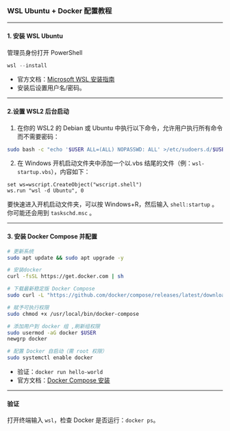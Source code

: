 ### WSL Ubuntu + Docker 配置教程

---

#### **1. 安装 WSL Ubuntu**

管理员身份打开 PowerShell

```powershell
wsl --install
```

- 官方文档：[Microsoft WSL 安装指南](https://docs.microsoft.com/zh-cn/windows/wsl/install)
- 安装后设置用户名/密码。

---

#### **2.设置 WSL2 后台启动**

1. 在你的 WSL2 的 Debian 或 Ubuntu 中执行以下命令，允许用户执行所有命令而不需要密码：

```sh
sudo bash -c "echo '$USER ALL=(ALL) NOPASSWD: ALL' >/etc/sudoers.d/$USER"
```

2. 在 Windows 开机启动文件夹中添加一个以.vbs 结尾的文件（例：`wsl-startup.vbs`），内容如下：
```vbs
set ws=wscript.CreateObject("wscript.shell")
ws.run "wsl -d Ubuntu", 0
```

要快速进入开机启动文件夹，可以按 Windows+R，然后输入 `shell:startup` 。
你可能还会用到 `taskschd.msc` 。

---

#### **3. 安装 Docker Compose 并配置**

```sh
# 更新系统
sudo apt update && sudo apt upgrade -y

# 安装docker
curl -fsSL https://get.docker.com | sh

# 下载最新稳定版 Docker Compose
sudo curl -L "https://github.com/docker/compose/releases/latest/download/docker-compose-$(uname -s)-$(uname -m)" -o /usr/local/bin/docker-compose

# 赋予可执行权限
sudo chmod +x /usr/local/bin/docker-compose

# 添加用户到 docker 组 ,刷新组权限
sudo usermod -aG docker $USER
newgrp docker  

# 配置 Docker 自启动（需 root 权限）
sudo systemctl enable docker
```

- 验证：`docker run hello-world`
- 官方文档：[Docker Compose 安装](https://docs.docker.com/compose/install/linux/)

---

#### **验证**

打开终端输入 `wsl`，检查 Docker 是否运行：`docker ps`。
